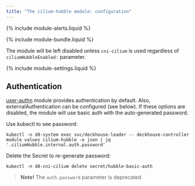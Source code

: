 ```yaml
---
title: "The cilium-hubble module: configuration"
---
```


{% include module-alerts.liquid %}

{% include module-bundle.liquid %}

The module will be left disabled unless `cni-cilium` is used regardless of `ciliumHubbleEnabled:` parameter.

{% include module-settings.liquid %}

## Authentication

[user-authn](/documentation/v1/modules/150-user-authn/) module provides authentication by default. Also, externalAuthentication can be configured (see below).
If these options are disabled, the module will use basic auth with the auto-generated password.

Use kubectl to see password:

```shell
kubectl -n d8-system exec svc/deckhouse-leader -- deckhouse-controller module values cilium-hubble -o json | jq '.ciliumHubble.internal.auth.password'
```

Delete the Secret to re-generate password:

```shell
kubectl -n d8-cni-cilium delete secret/hubble-basic-auth
```

> **Note!** The `auth.password` parameter is deprecated.

